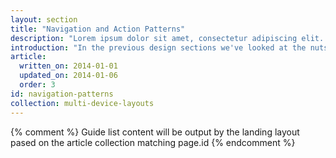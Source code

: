 ```yaml
---
layout: section
title: "Navigation and Action Patterns"
description: "Lorem ipsum dolor sit amet, consectetur adipiscing elit. Aenean eros dolor, pharetra eu tincidunt et, sagittis et mi."
introduction: "In the previous design sections we've looked at the nuts and bolts which make up a responsive layout as well as some of the common techniques to have responsive content. This article will cover how we apply this to navigation."
article:
  written_on: 2014-01-01
  updated_on: 2014-01-06
  order: 3
id: navigation-patterns
collection: multi-device-layouts
---
```


{% comment %}
Guide list content will be output by the landing layout pased on the article collection matching page.id
{% endcomment %}
